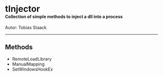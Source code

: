 <span style="font-size:1em;">tInjector</span>
<br/>
<span style="font-size:0.5em;">Collection of simple methods to inject a dll into a process</span>
======

Autor: Tobias Staack

---

## Methods

- RemoteLoadLibrary
- ManualMapping
- SetWindowsHookEx
